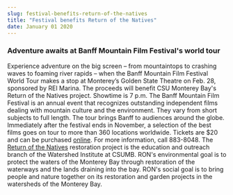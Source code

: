 ```yaml
---
slug: festival-benefits-return-of-the-natives
title: "Festival benefits Return of the Natives"
date: January 01 2020
---
```


 
<h3>Adventure awaits at Banff Mountain Film Festival's world tour</h3>
<p>
  Experience adventure on the big screen – from mountaintops to crashing waves
  to foaming river rapids – when the Banff Mountain Film Festival World Tour
  makes a stop at Monterey’s Golden State Theatre on Feb. 28, sponsored by REI
  Marina. The proceeds will benefit CSU Monterey Bay's Return of the Natives
  project. Showtime is 7 p.m. The Banff Mountain Film Festival is an annual
  event that recognizes outstanding independent films dealing with mountain
  culture and the environment. They vary from short subjects to full length. The
  tour brings Banff to audiences around the globe. Immediately after the
  festival ends in November, a selection of the best films goes on tour to more
  than 360 locations worldwide. Tickets are $20 and can be purchased
  <a
    href="https://www.brownpapertickets.com/e/538600https://www.brownpapertickets.com/e/538600"
    >online</a
  >. For more information, call 883-8048. The
  <a href="https://csumb.edu/ron">Return of the Natives</a> restoration project
  is the education and outreach branch of the Watershed Institute at CSUMB.
  RON's environmental goal is to protect the waters of the Monterey Bay through
  restoration of the waterways and the lands draining into the bay. RON's social
  goal is to bring people and nature together on its restoration and garden
  projects in the watersheds of the Monterey Bay.
</p>
<p></p>
 
